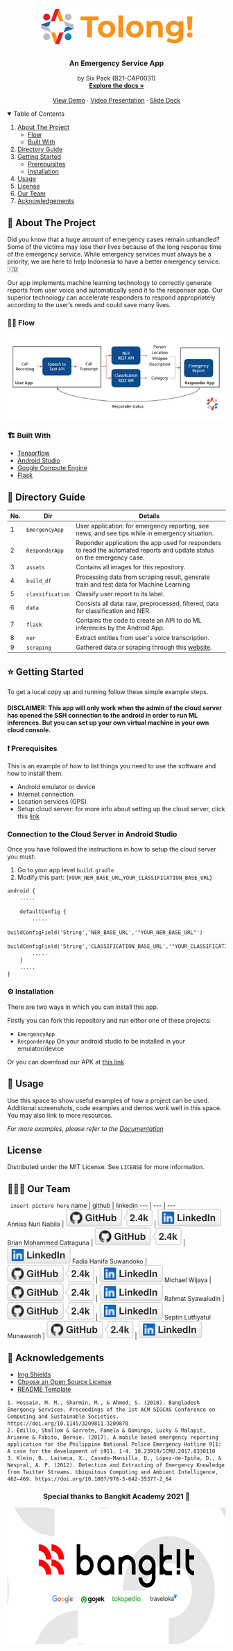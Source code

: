 <!-- PROJECT SHIELDS -->
<!--
*** I'm using markdown "reference style" links for readability.
*** Reference links are enclosed in brackets [ ] instead of parentheses ( ).
*** See the bottom of this document for the declaration of the reference variables
*** for contributors-url, forks-url, etc. This is an optional, concise syntax you may use.
*** https://www.markdownguide.org/basic-syntax/#reference-style-links
-->
<!-- [![Contributors][contributors-shield]][contributors-url]
[![Forks][forks-shield]][forks-url]
[![Stargazers][stars-shield]][stars-url]
[![Issues][issues-shield]][issues-url]
[![MIT License][license-shield]][license-url]
[![LinkedIn][linkedin-shield]][linkedin-url] -->

<!-- PROJECT LOGO -->
<br />
<p align="center">
  <a href="https://github.com/briancatraguna/SixPackTeamApp/">
    <img src="assets/logo.png" alt="Logo">
  </a>
  <h3 align="center">An Emergency Service App</h3>
  <p align="center">
    by Six Pack (B21-CAP0031)
    <br />
    <a href="https://github.com/briancatraguna/SixPackTeamApp/wiki"><strong>Explore the docs »</strong></a>
    <br />
    <br />
    <a href="https://github.com/briancatraguna/SixPackTeamApp/">View Demo</a>
    ·
    <a href="https://github.com/briancatraguna/SixPackTeamApp/">Video Presentation</a>
    ·
    <a href="https://bit.ly/sixpackslides">Slide Deck</a>
  </p>
</p>

<!-- TABLE OF CONTENTS -->
<details open="open">
  <summary>Table of Contents</summary>
  <ol>
    <li>
      <a href="#about-the-project">About The Project</a>
      <ul>
        <li><a href="#flow">Flow</a></li>
        <li><a href="#built-with">Built With</a></li>
      </ul>
    </li>
    <li>
      <a href="#directory-guide">Directory Guide</a>
    </li>
    <li>
      <a href="#getting-started">Getting Started</a>
      <ul>
        <li><a href="#prerequisites">Prerequisites</a></li>
        <li><a href="#installation">Installation</a></li>
      </ul>
    </li>
    <li><a href="#usage">Usage</a></li>
<!--     <li><a href="#contributing">Contributing</a></li> -->
    <li><a href="#license">License</a></li>
    <li><a href="#our-team">Our Team</a></li>
    <li><a href="#acknowledgements">Acknowledgements</a></li>
  </ol>
</details>
<!--  -->


<!-- ABOUT THE PROJECT -->
## 🎉 About The Project

Did you know that a huge amount of emergency cases remain unhandled? Some of the victims may lose their lives because of the long response time of the emergency service. While emergency services must always be a priority, we are here to help Indonesia to have a better emergency service. 🇮🇩

Our app implements machine learning technology to correctly generate reports from user voice and automatically send it to the responser app. Our superior technology can accelerate responders to respond appropriately according to the user’s needs and could save many lives.

### 💁‍♀️ Flow
<p align='center'>
  <a href="https://github.com/briancatraguna/SixPackTeamApp/"> <img src="assets/our-flow.png" alt="Our Flow"> </a>
</p>

### 🏗️ Built With

* [Tensorflow](https://tensorflow.com)
* [Android Studio](https://developer.android.com/studio/)
* [Google Compute Engine](https://cloud.google.com/compute)
* [Flask](https://flask.palletsprojects.com)
<!-- *  -->


<!-- DIRECTORY GUIDE -->
## 🦮 Directory Guide

No. | Dir | Details
--- | --- | ---
1 | `EmergencyApp` | User application: for emergency reporting, see news, and see tips while in emergency situation.
2 | `ResponderApp` | Reponder application: the app used for responders to read the automated reports and update status on the emergency case.
3 | `assets` | Contains all images for this repository.
4 | `build_df` | Processing data from scraping result, generate train and test data for Machine Learning
5 | `classification`| Classify user report to its label.
6 | `data` | Consists all data: raw, preprocessed, filtered, data for classification and NER.
7 | `flask` | Contains the code to create an API to do ML inferences by the Android App.
8 | `ner` | Extract entities from user's voice transcription.
9 | `scraping` | Gathered data or scraping through this [website](https://lapor.go.id).
<!--  -->


<!-- GETTING STARTED -->
## ⭐ Getting Started

To get a local copy up and running follow these simple example steps.
<br>
#### DISCLAIMER: This app will only work when the admin of the cloud server has opened the SSH connection to the android in order to run ML inferences. But you can set up your own virtual machine in your own cloud console.</br>

### ❗ Prerequisites

This is an example of how to list things you need to use the software and how to install them.
* Android emulator or device
* Internet connection
* Location services (GPS)
* Setup cloud server: for more info about setting up the cloud server, click this [link](https://github.com/briancatraguna/SixPackTeamApp/tree/master/flask)

### Connection to the Cloud Server in Android Studio
Once you have followed the instructions in how to setup the cloud server you must:
1. Go to your app level `build.gradle`
2. Modify this part: (`YOUR_NER_BASE_URL`,`YOUR_CLASSIFICATION_BASE_URL`)
```
android {
    .....

    defaultConfig {
        .....
        buildConfigField('String','NER_BASE_URL','"YOUR_NER_BASE_URL"')
        buildConfigField('String','CLASSIFICATION_BASE_URL','"YOUR_CLASSIFICATION_BASE_RUL"')
        .....
    }
    .....
}
```

### ⚙️ Installation
There are two ways in which you can install this app.

Firstly you can fork this repository and run either one of these projects:
- `EmergencyApp`
- `ResponderApp`
On your android studio to be installed in your emulator/device

Or you can download our APK at [this link](https://drive.google.com/drive/folders/1lILNDEo_bthNN-wvuQXULXfjTwbsNP_-?usp=sharing)
<!--  -->


<!-- USAGE EXAMPLES -->
## 📱 Usage

Use this space to show useful examples of how a project can be used. Additional screenshots, code examples and demos work well in this space. You may also link to more resources.

_For more examples, please refer to the [Documentation](https://github.com/briancatraguna/SixPackTeamApp/wiki)_
<!--  -->

<!-- CONTRIBUTING -->
<!-- ## Contributing

Contributions are what make the open source community such an amazing place to be learn, inspire, and create. Any contributions you make are **greatly appreciated**.

1. Fork the Project
2. Create your Feature Branch (`git checkout -b feature/AmazingFeature`)
3. Commit your Changes (`git commit -m 'Add some AmazingFeature'`)
4. Push to the Branch (`git push origin feature/AmazingFeature`)
5. Open a Pull Request -->

<!-- LICENSE -->
## License

Distributed under the MIT License. See `LICENSE` for more information.
<!--  -->


<!-- OUR TEAM -->
## 🧑‍🤝‍🧑 Our Team
` insert picture here`
 name | github | linkedin 
 ---  |  ---   | ---      
 Annisa Nuri Nabila | <a href="https://github.com/annisann"> <img src="assets/github.svg" alt="GitHub"></a> | <a href="https://www.linkedin.com/in/annisann"><img src="assets/linkedin.svg" alt="LinkedIn"> </a>
Brian Mohammed Catraguna | <a href="https://github.com/briancatraguna"><img src="assets/github.svg" alt="GitHub"></a> | <a href="https://www.linkedin.com/in/"><img src="assets/linkedin.svg" alt="LinkedIn"></a>
Fadia Hanifa Suwandoko | <a href="https://github.com/fadiahanifa"><img src="assets/github.svg" alt="GitHub"></a> | <a href="https://www.linkedin.com/in/"><img src="assets/linkedin.svg" alt="LinkedIn"></a>
Michael Wijaya | <a href="https://github.com/Michael-Wijayaa"><img src="assets/github.svg" alt="GitHub"></a> | <a href="https://www.linkedin.com/in/"><img src="assets/linkedin.svg" alt="LinkedIn"></a>
Rahmat Syawaludin | <a href="https://github.com/rahmatsywldn"><img src="assets/github.svg" alt="GitHub"></a> | <a href="https://www.linkedin.com/in/rahmatsywldn"><img src="assets/linkedin.svg" alt="LinkedIn"></a>
Septin Lutfiyatul Munawaroh | <a href="https://github.com/septinlutf"><img src="assets/github.svg" alt="GitHub"></a> | <a href="https://www.linkedin.com/in/septinlutf"><img src="assets/linkedin.svg" alt="LinkedIn"></a>
<!--  -->


<!-- ACKNOWLEDGEMENTS -->
## 💌 Acknowledgements
* [Img Shields](https://shields.io)
* [Choose an Open Source License](https://choosealicense.com)
* [README Template](https://github.com/othneildrew/Best-README-Template/)

```
1. Hossain, M. M., Sharmin, M., & Ahmed, S. (2018). Bangladesh Emergency Services. Proceedings of the 1st ACM SIGCAS Conference on Computing and Sustainable Societies. https://doi.org/10.1145/3209811.3209870
2. Edillo, Shallom & Garrote, Pamela & Domingo, Lucky & Malapit, Arianne & Fabito, Bernie. (2017). A mobile based emergency reporting application for the Philippine National Police Emergency Hotline 911: A case for the development of i911. 1-4. 10.23919/ICMU.2017.8330110
3. Klein, B., Laiseca, X., Casado-Mansilla, D., López-de-Ipiña, D., & Nespral, A. P. (2012). Detection and Extracting of Emergency Knowledge from Twitter Streams. Ubiquitous Computing and Ambient Intelligence, 462–469. https://doi.org/10.1007/978-3-642-35377-2_64 
```
<p align="center">
  <h3 align="center">Special thanks to Bangkit Academy 2021 🤍
  </h3>
</p>
<p align="center">
  <a href="https://grow.google/intl/id_id/bangkit/">
    <img src="assets/bangkit.png" alt="Bangkit Academy" height=315 width=600>
  </a>
</p>
<!--  -->


<!-- MARKDOWN LINKS & IMAGES -->
<!-- https://www.markdownguide.org/basic-syntax/#reference-style-links -->
[contributors-shield]: https://img.shields.io/github/contributors/othneildrew/Best-README-Template.svg?style=for-the-badge
[contributors-url]: https://github.com/othneildrew/Best-README-Template/graphs/contributors
[forks-shield]: https://img.shields.io/github/forks/othneildrew/Best-README-Template.svg?style=for-the-badge
[forks-url]: https://github.com/othneildrew/Best-README-Template/network/members
[stars-shield]: https://img.shields.io/github/stars/othneildrew/Best-README-Template.svg?style=for-the-badge
[stars-url]: https://github.com/othneildrew/Best-README-Template/stargazers
[issues-shield]: https://img.shields.io/github/issues/othneildrew/Best-README-Template.svg?style=for-the-badge
[issues-url]: https://github.com/othneildrew/Best-README-Template/issues
[license-shield]: https://img.shields.io/github/license/othneildrew/Best-README-Template.svg?style=for-the-badge
[license-url]: https://github.com/othneildrew/Best-README-Template/blob/master/LICENSE.txt
[linkedin-shield]: https://img.shields.io/badge/-LinkedIn-black.svg?style=for-the-badge&logo=linkedin&colorB=555
[linkedin-url]: https://linkedin.com/in/othneildrew
[product-screenshot]: images/screenshot.png

